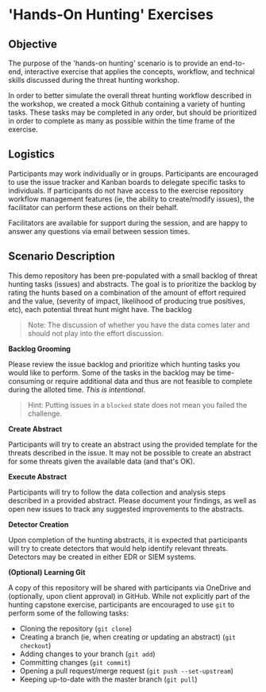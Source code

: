 # 'Hands-On Hunting' Exercises


## Objective

The purpose of the 'hands-on hunting' scenario is to provide an end-to-end, interactive exercise that applies the concepts, workflow, and technical skills discussed during the threat hunting workshop.

In order to better simulate the overall threat hunting workflow described in the workshop, we created a mock Github containing a variety of hunting tasks. These tasks may be completed in any order, but should be prioritized in order to complete as many as possible within the time frame of the exercise.


## Logistics

Participants may work individually or in groups. Participants are encouraged to use the issue tracker and Kanban boards to delegate specific tasks to individuals. If participants do not have access to the exercise repository workflow management features (ie, the ability to create/modify issues), the facilitator can perform these actions on their behalf.  

Facilitators are available for support during the session, and are happy to answer any questions via email between session times.


## Scenario Description

This demo repository has been pre-populated with a small backlog of threat hunting tasks (issues) and abstracts. The goal is to prioritize the backlog by rating the hunts based on a combination of the amount of effort required and the value, (severity of impact, likelihood of producing true positives, etc), each potential threat hunt might have. The backlog 

> Note: The discussion of whether you have the data comes later and should not play into the effort discussion.

**Backlog Grooming**

Please review the issue backlog and prioritize which hunting tasks you would like to perform. Some of the tasks in the backlog may be time-consuming or require additional data and thus are not feasible to complete during the alloted time. _This is intentional_.

> Hint: Putting issues in a `blocked` state does not mean you failed the challenge.

**Create Abstract**

Participants will try to create an abstract using the provided template for the threats described in the issue. It may not be possible to create an abstract for some threats given the available data (and that's OK).

**Execute Abstract**

Participants will try to follow the data collection and analysis steps described in a provided abstract. Please document your findings, as well as open new issues to track any suggested improvements to the abstracts.

**Detector Creation**

Upon completion of the hunting abstracts, it is expected that participants will try to create detectors that would help identify relevant threats. Detectors may be created in either EDR or SIEM systems.

**(Optional) Learning Git**

A copy of this repository will be shared with participants via OneDrive and (optionally, upon client approval) in GitHub. While not explicitly part of the hunting capstone exercise, participants are encouraged to use `git` to perform some of the following tasks:

* Cloning the repository (`git clone`)
* Creating a branch (ie, when creating or updating an abstract) (`git checkout`)
* Adding changes to your branch (`git add`)
* Committing changes (`git commit`)
* Opening a pull request/merge request (`git push --set-upstream`)
* Keeping up-to-date with the master branch (`git pull`)
